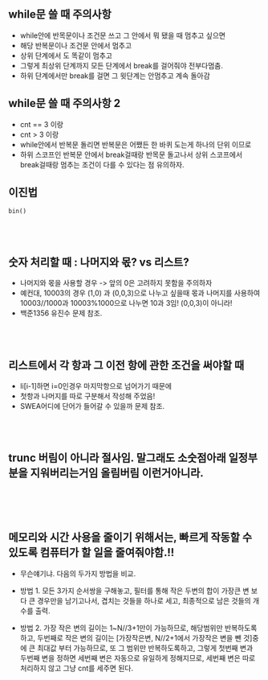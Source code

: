 ## while문 쓸 때 주의사항

- while안에 반목문이나 조건문 쓰고 그 안에서 뭐 됐을 때 멈추고 싶으면
- 해당 반복문이나 조건문 안에서 멈추고
- 상위 단계에서 도 똑같이 멈추고
- 그렇게 최상위 단계까지 모든 단계에서 break를 걸어줘야 전부다멈춤.
- 하위 단계에서만 break를 걸면 그 윗단계는 안멈추고 계속 돌아감

## while문 쓸 때 주의사항 2

- cnt == 3 이랑
- cnt > 3 이랑
- while안에서 반복문 돌리면 반복문은 어쨌든 한 바퀴 도는게 하나의 단위 이므로
- 하위 스코프인 반복문 안에서 break걸때랑 반목문 돌고나서 상위 스코프에서 break걸때랑 멈추는 조건이 다를 수 있다는 점 유의하자.

## 이진법

```
bin()
```

</br>
</br>

## 숫자 처리할 때 : 나머지와 몫? vs 리스트?

- 나머지와 몫을 사용할 경우 -> 앞의 0은 고려하지 못함을 주의하자
- 예컨대, 10003의 경우 (1,0) 과 (0,0,3)으로 나누고 싶을때 몫과 나머지를 사용하여
  10003//1000과 10003%1000으로 나누면 10과 3임! (0,0,3)이 아니라!
- 백준1356 유진수 문제 참조.

</br>
</br>

## 리스트에서 각 항과 그 이전 항에 관한 조건을 써야할 때

- li[i-1]하면 i=0인경우 마지막항으로 넘어가기 때문에
- 첫항과 나머지를 따로 구분해서 작성해 주었음!
- SWEA어디에 단어가 들어갈 수 있을까 문제 참조.

</br>
</br>

## trunc 버림이 아니라 절사임. 말그래도 소숫점아래 일정부분을 지워버리는거임 올림버림 이런거아니라.

</br>
</br>
</br>

## 메모리와 시간 사용을 줄이기 위해서는, 빠르게 작동할 수 있도록 컴퓨터가 할 일을 줄여줘야함.!!

- 무슨얘기냐. 다음의 두가지 방법을 비교.

- 방법 1. 모든 3가지 순서쌍을 구해놓고, 필터를 통해 작은 두변의 합이
  가장큰 변 보다 큰 경우만을 남기고나서, 겹치는 것들을 하나로 세고, 최종적으로
  남은 것들의 개수를 출력.

- 방법 2. 가장 작은 변의 길이는 1~N//3+1만이 가능하므로, 해당범위만 반복하도록 하고,
  두번째로 작은 변의 길이는 [가장작은변, N//2+1에서 가장작은 변을 뺀 것]중에 큰 최대값
  부터 가능하므로, 또 그 범위만 반복하도록하고, 그렇게 첫번째 변과 두번째 변을 정하면
  세번째 변은 자동으로 유일하게 정해지므로, 세번째 변은 따로 처리하지 않고 그냥
  cnt를 세주면 된다.
